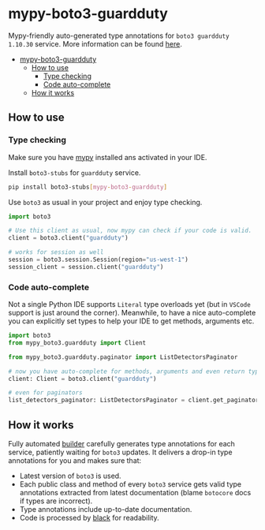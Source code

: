 # mypy-boto3-guardduty

Mypy-friendly auto-generated type annotations for `boto3 guardduty 1.10.30` service.
More information can be found [here](https://github.com/vemel/mypy_boto3).

- [mypy-boto3-guardduty](#mypy-boto3-guardduty)
  - [How to use](#how-to-use)
    - [Type checking](#type-checking)
    - [Code auto-complete](#code-auto-complete)
  - [How it works](#how-it-works)

## How to use

### Type checking

Make sure you have [mypy](https://github.com/python/mypy) installed ans activated in your IDE.

Install `boto3-stubs` for `guardduty` service.

```bash
pip install boto3-stubs[mypy-boto3-guardduty]
```

Use `boto3` as usual in your project and enjoy type checking.

```python
import boto3

# Use this client as usual, now mypy can check if your code is valid.
client = boto3.client("guardduty")

# works for session as well
session = boto3.session.Session(region="us-west-1")
session_client = session.client("guardduty")

```

### Code auto-complete

Not a single Python IDE supports `Literal` type overloads yet (but in `VSCode` support is just around the corner).
Meanwhile, to have a nice auto-complete you can explicitly set types to help your IDE to get methods, arguments etc.

```python
import boto3
from mypy_boto3.guardduty import Client

from mypy_boto3.guardduty.paginator import ListDetectorsPaginator

# now you have auto-complete for methods, arguments and even return types
client: Client = boto3.client("guardduty")

# even for paginators
list_detectors_paginator: ListDetectorsPaginator = client.get_paginator("list_detectors")
```

## How it works

Fully automated [builder](https://github.com/vemel/mypy_boto3) carefully generates
type annotations for each service, patiently waiting for `boto3` updates. It delivers
a drop-in type annotations for you and makes sure that:

- Latest version of `boto3` is used.
- Each public class and method of every `boto3` service gets valid type annotations
  extracted from latest documentation (blame `botocore` docs if types are incorrect).
- Type annotations include up-to-date documentation.
- Code is processed by [black](https://github.com/psf/black) for readability.